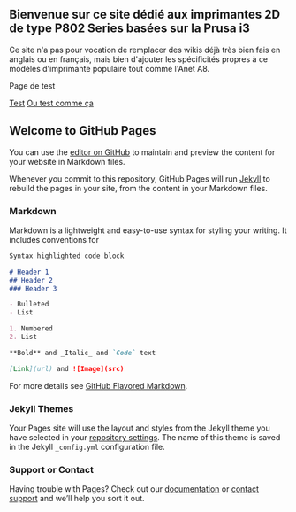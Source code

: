 ## Bienvenue sur ce site dédié aux imprimantes 2D de type P802 Series basées sur la Prusa i3
Ce site n'a pas pour vocation de remplacer des wikis déjà très bien fais en anglais ou en français, mais bien d'ajouter les spécificités propres à ce modèles d'imprimante populaire tout comme l'Anet A8.

Page de test

<a href="test.html">Test</a>
[Ou test comme ça](test.html)


## Welcome to GitHub Pages

You can use the [editor on GitHub](https://github.com/slobberbone/3D-Printer-P802-Series/edit/master/README.md) to maintain and preview the content for your website in Markdown files.

Whenever you commit to this repository, GitHub Pages will run [Jekyll](https://jekyllrb.com/) to rebuild the pages in your site, from the content in your Markdown files.

### Markdown

Markdown is a lightweight and easy-to-use syntax for styling your writing. It includes conventions for

```markdown
Syntax highlighted code block

# Header 1
## Header 2
### Header 3

- Bulleted
- List

1. Numbered
2. List

**Bold** and _Italic_ and `Code` text

[Link](url) and ![Image](src)
```

For more details see [GitHub Flavored Markdown](https://guides.github.com/features/mastering-markdown/).

### Jekyll Themes

Your Pages site will use the layout and styles from the Jekyll theme you have selected in your [repository settings](https://github.com/slobberbone/3D-Printer-P802-Series/settings). The name of this theme is saved in the Jekyll `_config.yml` configuration file.

### Support or Contact

Having trouble with Pages? Check out our [documentation](https://help.github.com/categories/github-pages-basics/) or [contact support](https://github.com/contact) and we’ll help you sort it out.

